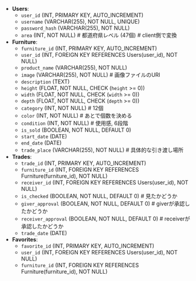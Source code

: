 - **Users**:
    - `user_id` (INT, PRIMARY KEY, AUTO_INCREMENT)
    - `username` (VARCHAR(255), NOT NULL, UNIQUE)
    - `password_hash` (VARCHAR(255), NOT NULL)
    - `area` (INT, NOT NULL) # 都道府県レベル (47個) # client側で変換
- **Furniture**:
    - `furniture_id` (INT, PRIMARY KEY, AUTO_INCREMENT)
    - `user_id` (INT, FOREIGN KEY REFERENCES Users(user_id), NOT NULL)
    - `product_name` (VARCHAR(255), NOT NULL)
    - `image` (VARCHAR(255), NOT NULL) # 画像ファイルのURI
    - `description` (TEXT)
    - `height` (FLOAT, NOT NULL, CHECK (`height` >= 0))
    - `width` (FLOAT, NOT NULL, CHECK (`width` >= 0))
    - `depth` (FLOAT, NOT NULL, CHECK (`depth` >= 0))
    - `category` (INT, NOT NULL) # 12個
    - `color` (INT, NOT NULL) # あとで個数を決める
    - `condition` (INT, NOT NULL) # 使用感, 6段階
    - `is_sold` (BOOLEAN, NOT NULL, DEFAULT 0)
    - `start_date` (DATE)
    - `end_date` (DATE)
    - `trade_place` (VARCHAR(255), NOT NULL) # 具体的な引き渡し場所
- **Trades**:
    - `trade_id` (INT, PRIMARY KEY, AUTO_INCREMENT)
    - `furniture_id` (INT, FOREIGN KEY REFERENCES Furniture(furniture_id), NOT NULL)
    - `receiver_id` (INT, FOREIGN KEY REFERENCES Users(user_id), NOT NULL)
    - `is_checked` (BOOLEAN, NOT NULL, DEFAULT 0) # 見たかどうか
    - `giver_approval` (BOOLEAN, NOT NULL, DEFAULT 0) # giverが承認したかどうか
    - `receiver_approval` (BOOLEAN, NOT NULL, DEFAULT 0) # receiverが承認したかどうか
    - `trade_date` (DATE)
- **Favorites**:
    - `favorite_id` (INT, PRIMARY KEY, AUTO_INCREMENT)
    - `user_id` (INT, FOREIGN KEY REFERENCES Users(user_id), NOT NULL)
    - `furniture_id` (INT, FOREIGN KEY REFERENCES Furniture(furniture_id), NOT NULL)

